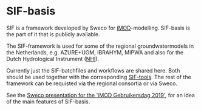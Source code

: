# SIF-basis
SIF is a framework developed by Sweco for [iMOD](https://oss.deltares.nl/web/imod)-modelling. SIF-basis is the part of it that is publicly available.

The SIF-framework is used for some of the regional groundwatermodels in the Netherlands, e.g. AZURE+UGM, IBRAHYM, MIPWA and also for the Dutch Hydrological Instrument ([NHI](https://nhi.nu/)).

Currently just the SIF-batchfiles and workflows are shared here. Both should be used together with the corresponding [SIF-tools](https://github.com/SIF-framework/SIF-tools).
The rest of the framework can be requisted via the regional consortia or via Sweco.

See the [Sweco presentation for the 'iMOD Gebruikersdag 2019'](https://www.slideshare.net/deltaressoftwaredagen/dsdnl-2019-ontwikkelingen-swecoinstrumentarium-voor-imod-van-der-hauw), for an idea of the main features of SIF-basis.
